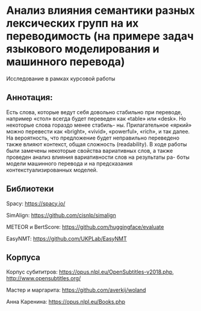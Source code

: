 # Анализ влияния семантики разных лексических групп на их переводимость (на примере задач языкового моделирования и машинного перевода)

Исследование в рамках курсовой работы

## Аннотация:

Есть слова, которые ведут себя довольно стабильно при переводе, например «стол»
всегда будет переведен как «table» или «desk». Но некоторые слова гораздо менее стабиль-
ны. Прилагательное «яркий» можно перевести как «bright», «vivid», «powerful», «rich», и
так далее. На вероятность, что предложение будет неправильно переведено также влияют
контекст, общая сложность (readability). В ходе работы были замечены некоторые свойства
вариативных слов, а также проведен анализ влияния вариативности слов на результаты ра-
боты модели машинного перевода и на предсказания контекстуализированных моделей.

## Библиотеки

Spacy: https://spacy.io/

SimAlign: https://github.com/cisnlp/simalign

METEOR и BertScore: https://github.com/huggingface/evaluate

EasyNMT: https://github.com/UKPLab/EasyNMT

## Корпуса

Корпус субититров: https://opus.nlpl.eu/OpenSubtitles-v2018.php, http://www.opensubtitles.org/

Мастер и маргарита: https://github.com/averkij/woland

Анна Каренина: https://opus.nlpl.eu/Books.php
